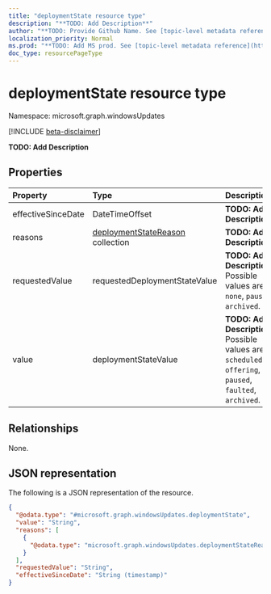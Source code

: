 ```yaml
---
title: "deploymentState resource type"
description: "**TODO: Add Description**"
author: "**TODO: Provide Github Name. See [topic-level metadata reference](https://msgo.azurewebsites.net/add/document/guidelines/metadata.html#topic-level-metadata)**"
localization_priority: Normal
ms.prod: "**TODO: Add MS prod. See [topic-level metadata reference](https://msgo.azurewebsites.net/add/document/guidelines/metadata.html#topic-level-metadata)**"
doc_type: resourcePageType
---
```


# deploymentState resource type

Namespace: microsoft.graph.windowsUpdates

[!INCLUDE [beta-disclaimer](../../includes/beta-disclaimer.md)]

**TODO: Add Description**

## Properties
|Property|Type|Description|
|:---|:---|:---|
|effectiveSinceDate|DateTimeOffset|**TODO: Add Description**|
|reasons|[deploymentStateReason](../resources/windowsupdates-deploymentstatereason.md) collection|**TODO: Add Description**|
|requestedValue|requestedDeploymentStateValue|**TODO: Add Description**. Possible values are: `none`, `paused`, `archived`.|
|value|deploymentStateValue|**TODO: Add Description**. Possible values are: `scheduled`, `offering`, `paused`, `faulted`, `archived`.|

## Relationships
None.

## JSON representation
The following is a JSON representation of the resource.
<!-- {
  "blockType": "resource",
  "@odata.type": "microsoft.graph.windowsUpdates.deploymentState"
}
-->
``` json
{
  "@odata.type": "#microsoft.graph.windowsUpdates.deploymentState",
  "value": "String",
  "reasons": [
    {
      "@odata.type": "microsoft.graph.windowsUpdates.deploymentStateReason"
    }
  ],
  "requestedValue": "String",
  "effectiveSinceDate": "String (timestamp)"
}
```


